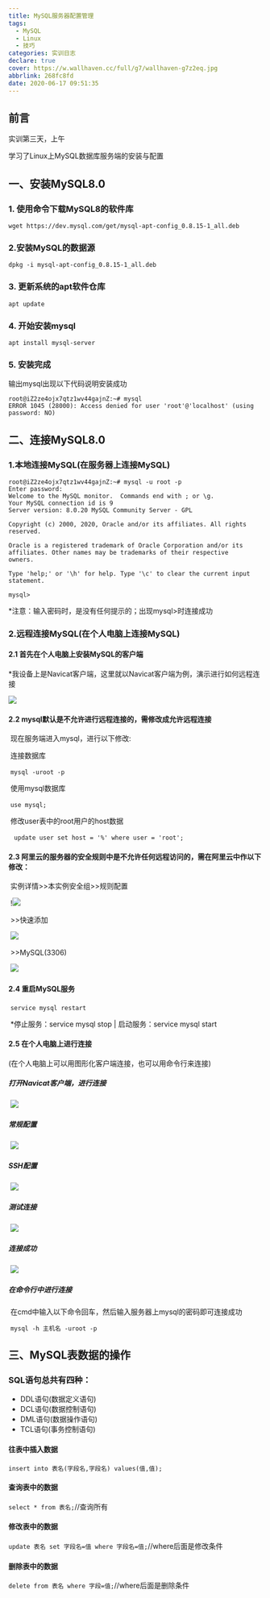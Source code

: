 ```yaml
---
title: MySQL服务器配置管理
tags:
  - MySQL
  - Linux
  - 技巧
categories: 实训日志
declare: true
cover: https://w.wallhaven.cc/full/g7/wallhaven-g7z2eq.jpg
abbrlink: 268fc8fd
date: 2020-06-17 09:51:35
---
```


## **前言**

实训第三天，上午

学习了Linux上MySQL数据库服务端的安装与配置

<!-- more -->

## 一、安装MySQL8.0

### 1. 使用命令下载MySQL8的软件库

`wget https://dev.mysql.com/get/mysql-apt-config_0.8.15-1_all.deb`

### 2.安装MySQL的数据源

`dpkg -i mysql-apt-config_0.8.15-1_all.deb`

### 3. 更新系统的apt软件仓库

`apt update`

### 4. 开始安装mysql

`apt install mysql-server`

### 5. 安装完成

输出mysql出现以下代码说明安装成功

```
root@iZ2ze4ojx7qtz1wv44gajnZ:~# mysql
ERROR 1045 (28000): Access denied for user 'root'@'localhost' (using password: NO)
```

## 二、连接MySQL8.0

### 1.本地连接MySQL(在服务器上连接MySQL)

```
root@iZ2ze4ojx7qtz1wv44gajnZ:~# mysql -u root -p
Enter password: 
Welcome to the MySQL monitor.  Commands end with ; or \g.
Your MySQL connection id is 9
Server version: 8.0.20 MySQL Community Server - GPL

Copyright (c) 2000, 2020, Oracle and/or its affiliates. All rights reserved.

Oracle is a registered trademark of Oracle Corporation and/or its
affiliates. Other names may be trademarks of their respective
owners.

Type 'help;' or '\h' for help. Type '\c' to clear the current input statement.

mysql> 
```

*注意：输入密码时，是没有任何提示的；出现mysql>时连接成功

### 2.远程连接MySQL(在个人电脑上连接MySQL)

#### 2.1 首先在个人电脑上安装MySQL的客户端

​	*我设备上是Navicat客户端，这里就以Navicat客户端为例，演示进行如何远程连接

![](https://gitee.com/ouwen666/my-image/raw/master/img/Navicat.jpg)

#### 2.2  mysql默认是不允许进行远程连接的，需修改成允许远程连接

​		现在服务端进入mysql，进行以下修改:

​		连接数据库

​		`mysql -uroot -p`

​		使用mysql数据库

​		`use mysql;`

​		修改user表中的root用户的host数据

​		` update user set host = '%' where user = 'root';`

#### 2.3 阿里云的服务器的安全规则中是不允许任何远程访问的，需在阿里云中作以下修改：

​		实例详情>>本实例安全组>>规则配置

​		!![](https://gitee.com/ouwen666/my-image/raw/master/img/aliyun1.jpg)

​		>>快速添加

​		![](https://gitee.com/ouwen666/my-image/raw/master/img/aliyun2.jpg)

​		>>MySQL(3306)

​		![](https://gitee.com/ouwen666/my-image/raw/master/img/aliyun3.jpg)

#### 2.4 重启MySQL服务

​		`service mysql restart`

​		*停止服务：service mysql stop  |  启动服务：service mysql start

#### 2.5 在个人电脑上进行连接

(在个人电脑上可以用图形化客户端连接，也可以用命令行来连接)

##### 		打开Navicat客户端，进行连接

​		![](https://gitee.com/ouwen666/my-image/raw/master/img/Navicat1.jpg)

##### 		常规配置

​	![](https://gitee.com/ouwen666/my-image/raw/master/img/Navicat2.jpg)

##### 		SSH配置

​		![](https://gitee.com/ouwen666/my-image/raw/master/img/Navicat3.jpg)

##### 		测试连接

​		![](https://gitee.com/ouwen666/my-image/raw/master/img/Navicat4.jpg)

##### 		连接成功

​		![](https://gitee.com/ouwen666/my-image/raw/master/img/Navicat5.jpg)

##### 		在命令行中进行连接

​		在cmd中输入以下命令回车，然后输入服务器上mysql的密码即可连接成功

​		`mysql -h 主机名 -uroot -p`

## 三、MySQL表数据的操作

### SQL语句总共有四种：

* DDL语句(数据定义语句)
* DCL语句(数据控制语句)
* DML语句(数据操作语句)
* TCL语句(事务控制语句)

#### 往表中插入数据

`insert into 表名(字段名,字段名) values(值,值);`

#### 查询表中的数据

`select * from 表名;`//查询所有

#### 修改表中的数据

`update 表名 set 字段名=值 where 字段名=值;`//where后面是修改条件

#### 删除表中的数据

`delete from 表名 where 字段=值;`//where后面是删除条件

